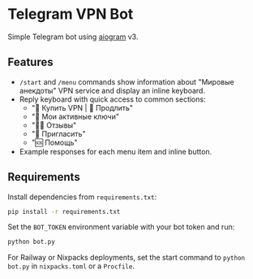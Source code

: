 # Telegram VPN Bot

Simple Telegram bot using [aiogram](https://docs.aiogram.dev/) v3.

## Features

- `/start` and `/menu` commands show information about "Мировые анекдоты" VPN service and display an inline keyboard.
- Reply keyboard with quick access to common sections:
  - "🛒 Купить VPN | 📅 Продлить"
  - "🔑 Мои активные ключи"
  - "🧑‍💬 Отзывы"
  - "🎁 Пригласить"
  - "🆘 Помощь"
- Example responses for each menu item and inline button.

## Requirements

Install dependencies from `requirements.txt`:

```bash
pip install -r requirements.txt
```

Set the `BOT_TOKEN` environment variable with your bot token and run:

```bash
python bot.py
```

For Railway or Nixpacks deployments, set the start command to `python bot.py` in `nixpacks.toml` or a `Procfile`.

